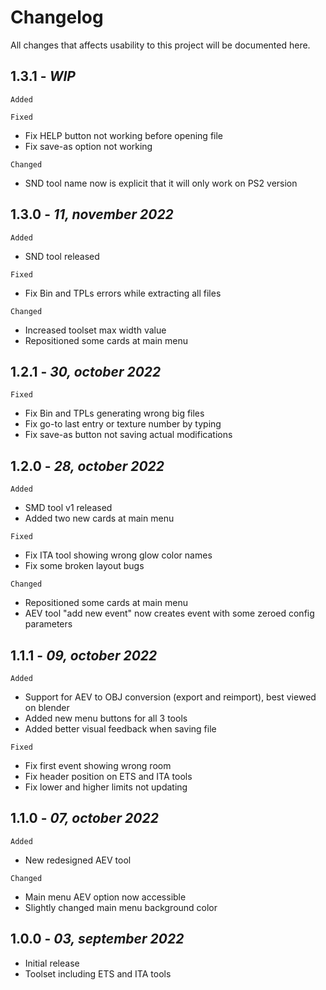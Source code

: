 # Changelog
All changes that affects usability to this project will be documented here.

## 1.3.1 - *WIP*
`Added`

`Fixed`
- Fix HELP button not working before opening file
- Fix save-as option not working

`Changed`
- SND tool name now is explicit that it will only work on PS2 version

## 1.3.0 - *11, november 2022*
`Added`
- SND tool released

`Fixed`
- Fix Bin and TPLs errors while extracting all files

`Changed`
- Increased toolset max width value
- Repositioned some cards at main menu

## 1.2.1 - *30, october 2022*
`Fixed`
- Fix Bin and TPLs generating wrong big files
- Fix go-to last entry or texture number by typing
- Fix save-as button not saving actual modifications

## 1.2.0 - *28, october 2022*
`Added`
- SMD tool v1 released
- Added two new cards at main menu

`Fixed`
- Fix ITA tool showing wrong glow color names
- Fix some broken layout bugs

`Changed`
- Repositioned some cards at main menu 
- AEV tool "add new event" now creates event with some zeroed config parameters
## 1.1.1 - *09, october 2022*
`Added`
- Support for AEV to OBJ conversion (export and reimport), best viewed on blender
- Added new menu buttons for all 3 tools 
- Added better visual feedback when saving file

`Fixed`
- Fix first event showing wrong room 
- Fix header position on ETS and ITA tools
- Fix lower and higher limits not updating
## 1.1.0 - *07, october 2022*
`Added`
- New redesigned AEV tool

`Changed`
- Main menu AEV option now accessible
- Slightly changed main menu background color
## 1.0.0 - *03, september 2022*

- Initial release
- Toolset including ETS and ITA tools